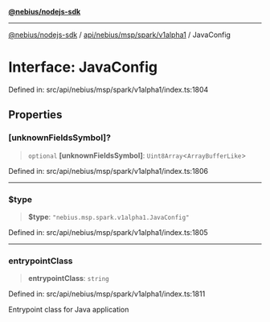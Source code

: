 [**@nebius/nodejs-sdk**](../../../../../../README.md)

---

[@nebius/nodejs-sdk](../../../../../../README.md) / [api/nebius/msp/spark/v1alpha1](../README.md) / JavaConfig

# Interface: JavaConfig

Defined in: src/api/nebius/msp/spark/v1alpha1/index.ts:1804

## Properties

### \[unknownFieldsSymbol\]?

> `optional` **\[unknownFieldsSymbol\]**: `Uint8Array`\<`ArrayBufferLike`\>

Defined in: src/api/nebius/msp/spark/v1alpha1/index.ts:1806

---

### $type

> **$type**: `"nebius.msp.spark.v1alpha1.JavaConfig"`

Defined in: src/api/nebius/msp/spark/v1alpha1/index.ts:1805

---

### entrypointClass

> **entrypointClass**: `string`

Defined in: src/api/nebius/msp/spark/v1alpha1/index.ts:1811

Entrypoint class for Java application
